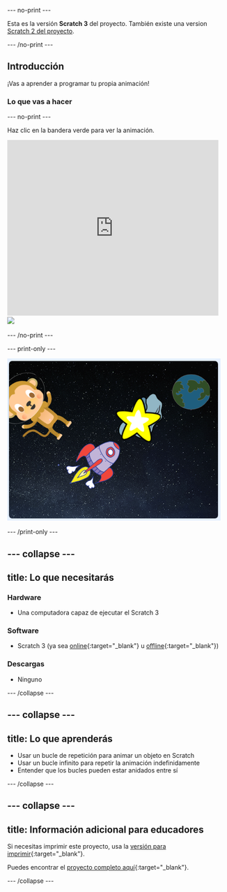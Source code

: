 --- no-print ---

Esta es la versión **Scratch 3** del proyecto. También existe una version [Scratch 2 del proyecto](https://projects.raspberrypi.org/es-LA/projects/lost-in-space-scratch2).

--- /no-print ---

## Introducción

¡Vas a aprender a programar tu propia animación!

### Lo que vas a hacer

--- no-print ---

Haz clic en la bandera verde para ver la animación.

<div class="scratch-preview">
  <iframe allowtransparency="true" width="485" height="402" src="https://scratch.mit.edu/projects/embed/414591536/?autostart=false" frameborder="0" scrolling="no"></iframe>
  <img src="images/space-final.png">
</div>

--- /no-print ---

--- print-only ---

![Proyecto completo](images/showcase_static.png)

--- /print-only ---

--- collapse ---
---
title: Lo que necesitarás
---

### Hardware

- Una computadora capaz de ejecutar el Scratch 3

### Software

- Scratch 3 (ya sea [online](http://rpf.io/scratchon){:target="_blank"} u [offline](http://rpf.io/scratchoff){:target="_blank"})

### Descargas

- Ninguno

--- /collapse ---

--- collapse ---
---
title: Lo que aprenderás
---

- Usar un bucle de repetición para animar un objeto en Scratch
- Usar un bucle infinito para repetir la animación indefinidamente
- Entender que los bucles pueden estar anidados entre sí

--- /collapse ---

--- collapse ---
---
title: Información adicional para educadores
---

Si necesitas imprimir este proyecto, usa la [versión para imprimir](https://projects.raspberrypi.org/es-LA/projects/lost-in-space/print){:target="_blank"}.

Puedes encontrar el [proyecto completo aquí](http://rpf.io/p/es-LA/lost-in-space-get){:target="_blank"}.

--- /collapse ---